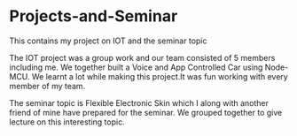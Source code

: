 # Projects-and-Seminar
This contains my project on IOT and the seminar topic 

The IOT project was a group work and our team consisted of 5 members including me. We together built a Voice and App Controlled Car using Node-MCU. We learnt a lot while making this project.It was fun working with every member of my team.

The seminar topic is Flexible Electronic Skin which I along with another friend of mine have prepared for the seminar. We grouped together to give lecture on this interesting topic. 
